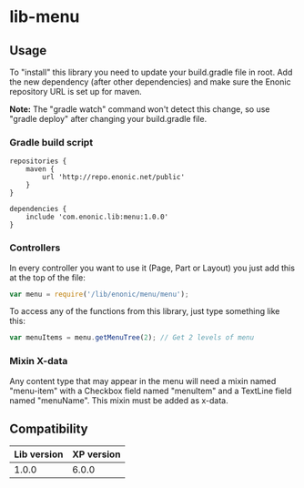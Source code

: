# lib-menu

## Usage

To "install" this library you need to update your build.gradle file in root. Add the new dependency (after other dependencies) and make sure the Enonic repository URL is set up for maven.

**Note:** The "gradle watch" command won't detect this change, so use "gradle deploy" after changing your build.gradle file.

### Gradle build script

```
repositories {
    maven {
        url 'http://repo.enonic.net/public'
    }
}

dependencies {
    include 'com.enonic.lib:menu:1.0.0'
}
```

### Controllers

In every controller you want to use it (Page, Part or Layout) you just add this at the top of the file:

```javascript
var menu = require('/lib/enonic/menu/menu');
```

To access any of the functions from this library, just type something like this:

```javascript
var menuItems = menu.getMenuTree(2); // Get 2 levels of menu
```

### Mixin X-data

Any content type that may appear in the menu will need a mixin named "menu-item" with a Checkbox field named "menuItem" and a TextLine
field named "menuName". This mixin must be added as x-data.

## Compatibility

| Lib version        | XP version |
| ------------- | ------------- |
| 1.0.0 | 6.0.0 |

